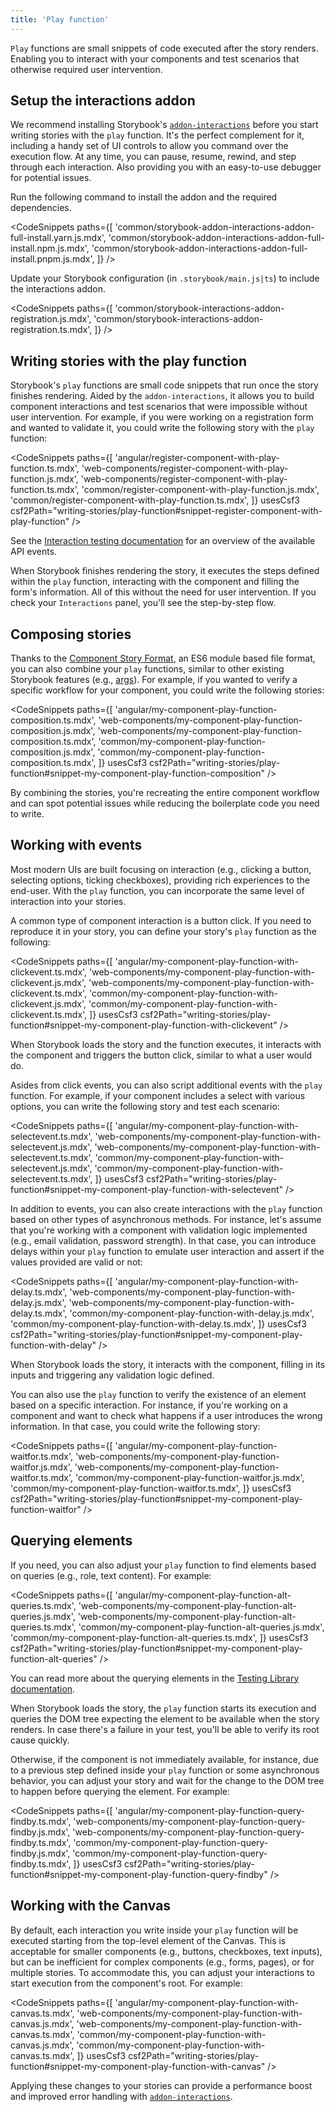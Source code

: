 ```yaml
---
title: 'Play function'
---
```


<YouTubeCallout id="dcuzwCHI940" title="Component testing in Storybook with play functions" />

`Play` functions are small snippets of code executed after the story renders. Enabling you to interact with your components and test scenarios that otherwise required user intervention.

## Setup the interactions addon

We recommend installing Storybook's [`addon-interactions`](https://storybook.js.org/addons/@storybook/addon-interactions) before you start writing stories with the `play` function. It's the perfect complement for it, including a handy set of UI controls to allow you command over the execution flow. At any time, you can pause, resume, rewind, and step through each interaction. Also providing you with an easy-to-use debugger for potential issues.

Run the following command to install the addon and the required dependencies.

<!-- prettier-ignore-start -->

<CodeSnippets
  paths={[
    'common/storybook-addon-interactions-addon-full-install.yarn.js.mdx',
    'common/storybook-addon-interactions-addon-full-install.npm.js.mdx',
    'common/storybook-addon-interactions-addon-full-install.pnpm.js.mdx',
  ]}
/>

<!-- prettier-ignore-end -->

Update your Storybook configuration (in `.storybook/main.js|ts`) to include the interactions addon.

<!-- prettier-ignore-start -->

<CodeSnippets
  paths={[
   'common/storybook-interactions-addon-registration.js.mdx',
   'common/storybook-interactions-addon-registration.ts.mdx',
  ]}
/>

<!-- prettier-ignore-end -->

## Writing stories with the play function

Storybook's `play` functions are small code snippets that run once the story finishes rendering. Aided by the `addon-interactions`, it allows you to build component interactions and test scenarios that were impossible without user intervention. For example, if you were working on a registration form and wanted to validate it, you could write the following story with the `play` function:

<!-- prettier-ignore-start -->

<CodeSnippets
  paths={[
   'angular/register-component-with-play-function.ts.mdx',
   'web-components/register-component-with-play-function.js.mdx',
   'web-components/register-component-with-play-function.ts.mdx',
   'common/register-component-with-play-function.js.mdx',
   'common/register-component-with-play-function.ts.mdx',
  ]}
  usesCsf3
  csf2Path="writing-stories/play-function#snippet-register-component-with-play-function"
/>

<!-- prettier-ignore-end -->

<Callout variant="info" icon="💡">

See the [Interaction testing documentation](../04-writing-tests/interaction-testing.md#api-for-user-events) for an overview of the available API events.

</Callout>

When Storybook finishes rendering the story, it executes the steps defined within the `play` function, interacting with the component and filling the form's information. All of this without the need for user intervention. If you check your `Interactions` panel, you'll see the step-by-step flow.

## Composing stories

Thanks to the [Component Story Format](../10-api/csf.md), an ES6 module based file format, you can also combine your `play` functions, similar to other existing Storybook features (e.g., [args](./args.md)). For example, if you wanted to verify a specific workflow for your component, you could write the following stories:

<!-- prettier-ignore-start -->

<CodeSnippets
  paths={[
   'angular/my-component-play-function-composition.ts.mdx',
   'web-components/my-component-play-function-composition.js.mdx',
   'web-components/my-component-play-function-composition.ts.mdx',
   'common/my-component-play-function-composition.js.mdx',
   'common/my-component-play-function-composition.ts.mdx',
  ]}
  usesCsf3
  csf2Path="writing-stories/play-function#snippet-my-component-play-function-composition"
/>

<!-- prettier-ignore-end -->

By combining the stories, you're recreating the entire component workflow and can spot potential issues while reducing the boilerplate code you need to write.

## Working with events

Most modern UIs are built focusing on interaction (e.g., clicking a button, selecting options, ticking checkboxes), providing rich experiences to the end-user. With the `play` function, you can incorporate the same level of interaction into your stories.

A common type of component interaction is a button click. If you need to reproduce it in your story, you can define your story's `play` function as the following:

<!-- prettier-ignore-start -->

<CodeSnippets
  paths={[
   'angular/my-component-play-function-with-clickevent.ts.mdx',
   'web-components/my-component-play-function-with-clickevent.js.mdx',
   'web-components/my-component-play-function-with-clickevent.ts.mdx',
   'common/my-component-play-function-with-clickevent.js.mdx',
   'common/my-component-play-function-with-clickevent.ts.mdx',
  ]}
  usesCsf3
  csf2Path="writing-stories/play-function#snippet-my-component-play-function-with-clickevent"
/>

<!-- prettier-ignore-end -->

When Storybook loads the story and the function executes, it interacts with the component and triggers the button click, similar to what a user would do.

Asides from click events, you can also script additional events with the `play` function. For example, if your component includes a select with various options, you can write the following story and test each scenario:

<!-- prettier-ignore-start -->

<CodeSnippets
  paths={[
   'angular/my-component-play-function-with-selectevent.ts.mdx',
   'web-components/my-component-play-function-with-selectevent.js.mdx',
   'web-components/my-component-play-function-with-selectevent.ts.mdx',
   'common/my-component-play-function-with-selectevent.js.mdx',
   'common/my-component-play-function-with-selectevent.ts.mdx',
  ]}
  usesCsf3
  csf2Path="writing-stories/play-function#snippet-my-component-play-function-with-selectevent"
/>

<!-- prettier-ignore-end -->

In addition to events, you can also create interactions with the `play` function based on other types of asynchronous methods. For instance, let's assume that you're working with a component with validation logic implemented (e.g., email validation, password strength). In that case, you can introduce delays within your `play` function to emulate user interaction and assert if the values provided are valid or not:

<!-- prettier-ignore-start -->

<CodeSnippets
  paths={[
   'angular/my-component-play-function-with-delay.ts.mdx',
   'web-components/my-component-play-function-with-delay.js.mdx',
   'web-components/my-component-play-function-with-delay.ts.mdx',
   'common/my-component-play-function-with-delay.js.mdx',
   'common/my-component-play-function-with-delay.ts.mdx',
  ]}
  usesCsf3
  csf2Path="writing-stories/play-function#snippet-my-component-play-function-with-delay"
/>

<!-- prettier-ignore-end -->

When Storybook loads the story, it interacts with the component, filling in its inputs and triggering any validation logic defined.

You can also use the `play` function to verify the existence of an element based on a specific interaction. For instance, if you're working on a component and want to check what happens if a user introduces the wrong information. In that case, you could write the following story:

<!-- prettier-ignore-start -->

<CodeSnippets
  paths={[
   'angular/my-component-play-function-waitfor.ts.mdx',
   'web-components/my-component-play-function-waitfor.js.mdx',
   'web-components/my-component-play-function-waitfor.ts.mdx',
   'common/my-component-play-function-waitfor.js.mdx',
   'common/my-component-play-function-waitfor.ts.mdx',
  ]}
  usesCsf3
  csf2Path="writing-stories/play-function#snippet-my-component-play-function-waitfor"
/>

<!-- prettier-ignore-end -->

## Querying elements

If you need, you can also adjust your `play` function to find elements based on queries (e.g., role, text content). For example:

<!-- prettier-ignore-start -->

<CodeSnippets
  paths={[
   'angular/my-component-play-function-alt-queries.ts.mdx',
   'web-components/my-component-play-function-alt-queries.js.mdx',
   'web-components/my-component-play-function-alt-queries.ts.mdx',
   'common/my-component-play-function-alt-queries.js.mdx',
   'common/my-component-play-function-alt-queries.ts.mdx',
  ]}
  usesCsf3
  csf2Path="writing-stories/play-function#snippet-my-component-play-function-alt-queries"
/>

<!-- prettier-ignore-end -->

<Callout variant="info" icon="💡">

You can read more about the querying elements in the [Testing Library documentation](https://testing-library.com/docs/queries/about/).

</Callout>

When Storybook loads the story, the `play` function starts its execution and queries the DOM tree expecting the element to be available when the story renders. In case there's a failure in your test, you'll be able to verify its root cause quickly.

Otherwise, if the component is not immediately available, for instance, due to a previous step defined inside your `play` function or some asynchronous behavior, you can adjust your story and wait for the change to the DOM tree to happen before querying the element. For example:

<!-- prettier-ignore-start -->

<CodeSnippets
  paths={[
   'angular/my-component-play-function-query-findby.ts.mdx',
   'web-components/my-component-play-function-query-findby.js.mdx',
   'web-components/my-component-play-function-query-findby.ts.mdx',
   'common/my-component-play-function-query-findby.js.mdx',
   'common/my-component-play-function-query-findby.ts.mdx',
  ]}
  usesCsf3
  csf2Path="writing-stories/play-function#snippet-my-component-play-function-query-findby"
/>

<!-- prettier-ignore-end -->

## Working with the Canvas

By default, each interaction you write inside your `play` function will be executed starting from the top-level element of the Canvas. This is acceptable for smaller components (e.g., buttons, checkboxes, text inputs), but can be inefficient for complex components (e.g., forms, pages), or for multiple stories. To accommodate this, you can adjust your interactions to start execution from the component's root. For example:

<!-- prettier-ignore-start -->

<CodeSnippets
  paths={[
   'angular/my-component-play-function-with-canvas.ts.mdx',
   'web-components/my-component-play-function-with-canvas.js.mdx',
   'web-components/my-component-play-function-with-canvas.ts.mdx',
   'common/my-component-play-function-with-canvas.js.mdx',
   'common/my-component-play-function-with-canvas.ts.mdx',
  ]}
  usesCsf3
  csf2Path="writing-stories/play-function#snippet-my-component-play-function-with-canvas"
/>

<!-- prettier-ignore-end -->

Applying these changes to your stories can provide a performance boost and improved error handling with [`addon-interactions`](https://storybook.js.org/addons/@storybook/addon-interactions).
